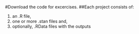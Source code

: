 #Download the code for excercises. 
##Each project consists of: 
1) an .R file,
2) one or more .stan files and, 
3) optionally, .RData files with the outputs
